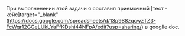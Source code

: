При выполненении этой задачи я составил приемочный [тест - кейс]target="_blank"(https://docs.google.com/spreadsheets/d/13p9S8zqcwzTZ3-FcWgr12GGeLUkLYaFfKDshi44NFpA/edit?usp=sharing/) в googlle doc.
